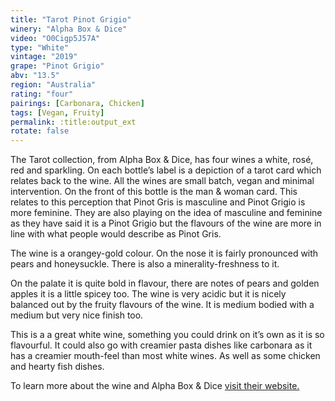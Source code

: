 ```yaml
---
title: "Tarot Pinot Grigio"
winery: "Alpha Box & Dice"
video: "O0Cigp5J57A"
type: "White"
vintage: "2019"
grape: "Pinot Grigio"
abv: "13.5"
region: "Australia"
rating: "four"
pairings: [Carbonara, Chicken]
tags: [Vegan, Fruity]
permalink: :title:output_ext
rotate: false
---
```


The Tarot collection, from Alpha Box & Dice, has four wines a white, rosé, red and sparkling. On each bottle&rsquo;s label is a depiction of a tarot card which relates back to the wine. All the wines are small batch, vegan and minimal intervention. On the front of this bottle is the man & woman card. This relates to this perception that Pinot Gris is masculine and Pinot Grigio is more feminine. They are also playing on the idea of masculine and feminine as they have said it is a Pinot Grigio but the flavours of the wine are more in line with what people would describe as Pinot Gris. 

The wine is a orangey-gold colour. On the nose it is fairly pronounced with pears and honeysuckle. There is also a minerality-freshness to it. 

On the palate it is quite bold in flavour, there are notes of pears and golden apples it is a little spicey too. The wine is very acidic but it is nicely balanced out by the fruity flavours of the wine. It is medium bodied with a medium but very nice finish too. 

This is a a great white wine, something you could drink on it&rsquo;s own as it is so flavourful. It could also go with creamier pasta dishes like carbonara as it has a creamier mouth-feel than most white wines. As well as some chicken and hearty fish dishes. 

To learn more about the wine and Alpha Box & Dice <a href="https://www.alphaboxdice.com/" title="Alpha Box & Dice Website" target="_blank">visit their website.</a>
